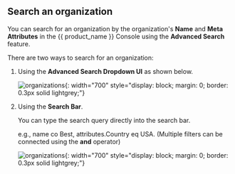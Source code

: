 ## Search an organization

You can search for an organization by the organization's **Name** and **Meta Attributes** in the {{ product_name }} Console using the **Advanced Search** feature.

There are two ways to search for an organization:

1. Using the **Advanced Search Dropdown UI** as shown below.

    ![organizations]({{base_path}}/assets/img/guides/organization/manage-organizations/organization-advance-search-dropdown.png){: width="700" style="display: block; margin: 0; border: 0.3px solid lightgrey;"}

2. Using the **Search Bar**.

    You can type the search query directly into the search bar.

    e.g., name co Best, attributes.Country eq USA. (Multiple filters can be connected using the **and** operator)

    ![organizations]({{base_path}}/assets/img/guides/organization/manage-organizations/organization-advance-search.png){: width="700" style="display: block; margin: 0; border: 0.3px solid lightgrey;"}